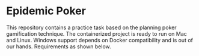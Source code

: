 # Epidemic Poker
This repository contains a practice task based on the planning poker gamification technique. The containerized project is ready to run on Mac and Linux. Windows support depends on Docker compatibility and is out of our hands. Requirements as shown below.


